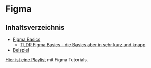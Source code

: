 # Figma

## Inhaltsverzeichnis
- [Figma Basics](/Figma/Basics)
  - [TLDR Figma Basics - die Basics aber in sehr kurz und knapp](/Figma/TLDR%20Figma%20Basics)
- [Beispiel](/Figma/Beispiel)

[Hier ist eine Playlist](https://youtube.com/playlist?list=PLOoqJbq3QW5PwCeSSmmaCy61bC2bd0i55) mit Figma Tutorials.
